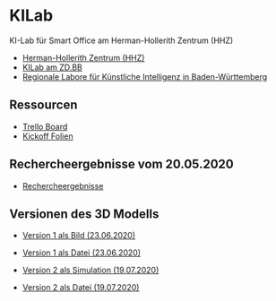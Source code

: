 # KILab
KI-Lab für Smart Office am Herman-Hollerith Zentrum (HHZ)

* [Herman-Hollerith Zentrum (HHZ)](https://www.hhz.de/home/) 
* [KILab am ZD.BB](https://www.zd-bb.de/ki-lab/)
* [Regionale Labore für Künstliche Intelligenz in Baden-Württemberg](https://www.wirtschaft-digital-bw.de/service/ki-made-in-bw/regionale-ki-labs/)

## Ressourcen

* [Trello Board](https://trello.com/b/mg5dpHZ6)
* [Kickoff Folien](https://github.com/cdeck3r/KILab/blob/master/KILab_Kickoff.pdf)

## Rechercheergebnisse vom 20.05.2020

* [Rechercheergebnisse](https://github.com/cdeck3r/KILab/blob/master/Rechercheergebnisse.pdf)

## Versionen des 3D Modells

* [Version 1 als Bild (23.06.2020)](https://github.com/cdeck3r/KILab/blob/master/Raum229-Eingerichtet%20(1).png)
* [Version 1 als Datei (23.06.2020)](https://github.com/cdeck3r/KILab/blob/master/Raum229-Eingerichtet%20(1).sh3d)

* [Version 2 als Simulation (19.07.2020)](https://reutlingenuniversityde.sharepoint.com/:v:/s/KILabfurSmartOfficeSpaces/EU9msWamb8pKowPBPmCuxQYB7jB1akOw2yqLqkHY0GmapA?e=XkpwKS)
* [Version 2 als Datei (19.07.2020)](https://github.com/cdeck3r/KILab/blob/master/Raum229-Mit%20Premium-Features.sh3d)
